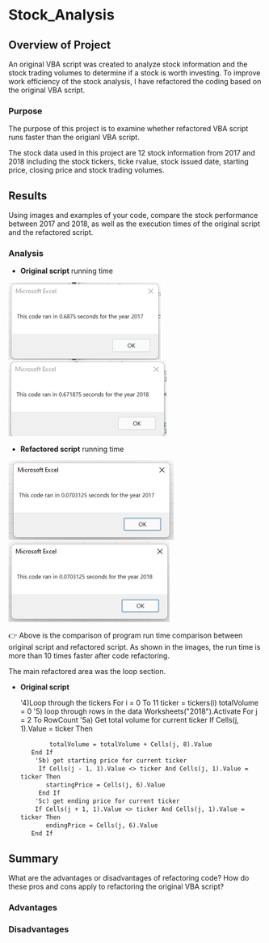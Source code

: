 # Stock_Analysis

## Overview of Project
An original VBA script was created to analyze stock information and the stock trading volumes to determine if a stock is worth investing. To improve work efficiency of the stock analysis, I have refactored the coding based on the original VBA script. 

### Purpose
The purpose of this project is to examine whether refactored VBA script runs faster than the origianl VBA script.

The stock data used in this project are 12 stock information from 2017 and 2018 including the stock tickers, ticke rvalue, stock issued date, starting price, closing price and stock trading volumes. 

## Results

Using images and examples of your code, compare the stock performance between 2017 and 2018, as well as the execution times of the original script and the refactored script.

### Analysis
 - **Original script** running time 

 ![](Resources/Original_scirpt_2017.png)
 ![](Resources/Original_scirpt_2018.png)
 
 - **Refactored script** running time 
 
 ![](Resources/VBA_Challenge_2017.png)
 ![](Resources/VBA_Challenge_2018.png)

:point_right: Above is the comparison of program run time comparison between original script and refactored script. As shown in the images, the run time is more than 10 times faster after code refactoring. 

The main refactored area was the loop section. 
  - **Original script**
    
      '4)Loop through the tickers
       For i = 0 To 11
        ticker = tickers(i)
        totalVolume = 0 
         '5) loop through rows in the data
          Worksheets("2018").Activate
          For j = 2 To RowCount
            '5a) Get total volume for current ticker
             If Cells(j, 1).Value = ticker Then

                totalVolume = totalVolume + Cells(j, 8).Value
           End If
            '5b) get starting price for current ticker
             If Cells(j - 1, 1).Value <> ticker And Cells(j, 1).Value = ticker Then
               startingPrice = Cells(j, 6).Value
             End If
            '5c) get ending price for current ticker
            If Cells(j + 1, 1).Value <> ticker And Cells(j, 1).Value = ticker Then
               endingPrice = Cells(j, 6).Value
           End If
      

## Summary

What are the advantages or disadvantages of refactoring code?
How do these pros and cons apply to refactoring the original VBA script?
### Advantages
### Disadvantages
